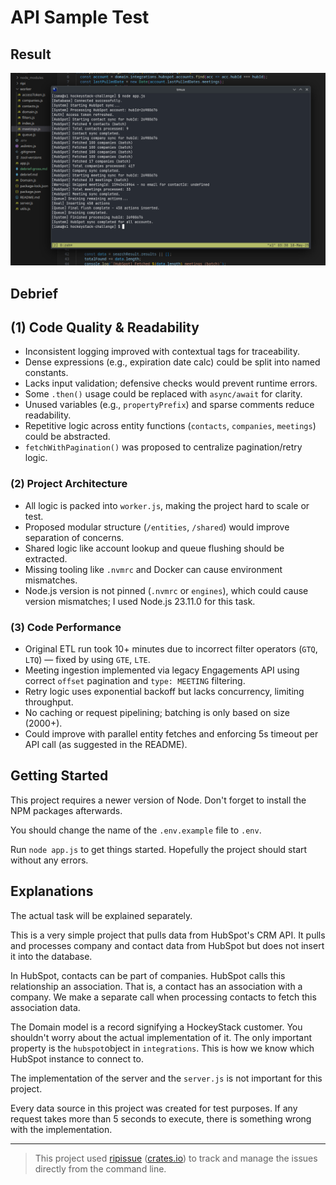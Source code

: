 # API Sample Test

## Result

![terminal-screenshot](./Screenshot_20250518_033021.png)


## Debrief

## (1) Code Quality & Readability

- Inconsistent logging improved with contextual tags for traceability.
- Dense expressions (e.g., expiration date calc) could be split into named constants.
- Lacks input validation; defensive checks would prevent runtime errors.
- Some `.then()` usage could be replaced with `async/await` for clarity.
- Unused variables (e.g., `propertyPrefix`) and sparse comments reduce readability.
- Repetitive logic across entity functions (`contacts`, `companies`, `meetings`) could be abstracted.
- `fetchWithPagination()` was proposed to centralize pagination/retry logic.

### (2) Project Architecture

- All logic is packed into `worker.js`, making the project hard to scale or test.
- Proposed modular structure (`/entities`, `/shared`) would improve separation of concerns.
- Shared logic like account lookup and queue flushing should be extracted.
- Missing tooling like `.nvmrc` and Docker can cause environment mismatches.
- Node.js version is not pinned (`.nvmrc` or `engines`), which could cause version mismatches; I used Node.js 23.11.0 for this task.


### (3) Code Performance

- Original ETL run took 10+ minutes due to incorrect filter operators (`GTQ`, `LTQ`) — fixed by using `GTE`, `LTE`.
- Meeting ingestion implemented via legacy Engagements API using correct `offset` pagination and `type: MEETING` filtering.
- Retry logic uses exponential backoff but lacks concurrency, limiting throughput.
- No caching or request pipelining; batching is only based on size (2000+).
- Could improve with parallel entity fetches and enforcing 5s timeout per API call (as suggested in the README).


## Getting Started

This project requires a newer version of Node. Don't forget to install the NPM packages afterwards.

You should change the name of the ```.env.example``` file to ```.env```.

Run ```node app.js``` to get things started. Hopefully the project should start without any errors.

## Explanations

The actual task will be explained separately.

This is a very simple project that pulls data from HubSpot's CRM API. It pulls and processes company and contact data from HubSpot but does not insert it into the database.

In HubSpot, contacts can be part of companies. HubSpot calls this relationship an association. That is, a contact has an association with a company. We make a separate call when processing contacts to fetch this association data.

The Domain model is a record signifying a HockeyStack customer. You shouldn't worry about the actual implementation of it. The only important property is the ```hubspot```object in ```integrations```. This is how we know which HubSpot instance to connect to.

The implementation of the server and the ```server.js``` is not important for this project.

Every data source in this project was created for test purposes. If any request takes more than 5 seconds to execute, there is something wrong with the implementation.

---

> This project used [ripissue](https://github.com/cwnt-io/ripissue) ([crates.io](https://crates.io/crates/ripissue)) to track and manage the issues directly from the command line.
